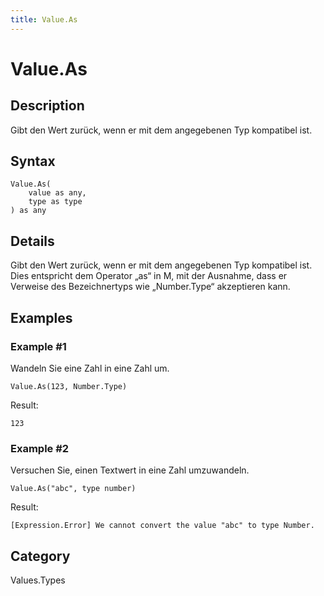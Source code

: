 ```yaml
---
title: Value.As
---
```


# Value.As


## Description

Gibt den Wert zurück, wenn er mit dem angegebenen Typ kompatibel ist.


## Syntax

```powerquery
Value.As(
    value as any,
    type as type
) as any
```


## Details

Gibt den Wert zurück, wenn er mit dem angegebenen Typ kompatibel ist. Dies entspricht dem Operator „as“ in M, mit der Ausnahme, dass er Verweise des Bezeichnertyps wie „Number.Type“ akzeptieren kann.


## Examples

### Example #1 
Wandeln Sie eine Zahl in eine Zahl um.
```powerquery
Value.As(123, Number.Type)
```

Result: 
```powerquery
123
```


### Example #2 
Versuchen Sie, einen Textwert in eine Zahl umzuwandeln.
```powerquery
Value.As("abc", type number)
```

Result: 
```powerquery
[Expression.Error] We cannot convert the value "abc" to type Number.
```




## Category
Values.Types
